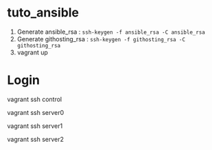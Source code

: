 # tuto_ansible

1. Generate ansible_rsa : ```ssh-keygen -f ansible_rsa -C ansible_rsa```
2. Generate githosting_rsa : ```ssh-keygen -f githosting_rsa -C githosting_rsa```
3. vagrant up

# Login

vagrant ssh control

vagrant ssh server0

vagrant ssh server1

vagrant ssh server2
